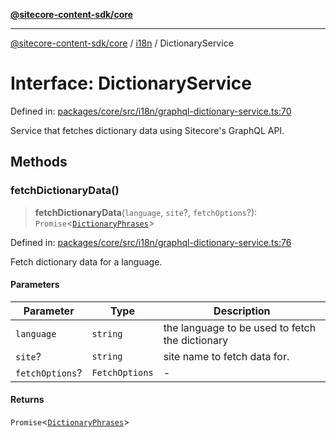 [**@sitecore-content-sdk/core**](../../README.md)

***

[@sitecore-content-sdk/core](../../README.md) / [i18n](../README.md) / DictionaryService

# Interface: DictionaryService

Defined in: [packages/core/src/i18n/graphql-dictionary-service.ts:70](https://github.com/Sitecore/xmc-jss-dev/blob/692b154f482187bff433276bee9671bda23cfd11/packages/core/src/i18n/graphql-dictionary-service.ts#L70)

Service that fetches dictionary data using Sitecore's GraphQL API.

## Methods

### fetchDictionaryData()

> **fetchDictionaryData**(`language`, `site`?, `fetchOptions`?): `Promise`\<[`DictionaryPhrases`](DictionaryPhrases.md)\>

Defined in: [packages/core/src/i18n/graphql-dictionary-service.ts:76](https://github.com/Sitecore/xmc-jss-dev/blob/692b154f482187bff433276bee9671bda23cfd11/packages/core/src/i18n/graphql-dictionary-service.ts#L76)

Fetch dictionary data for a language.

#### Parameters

| Parameter | Type | Description |
| ------ | ------ | ------ |
| `language` | `string` | the language to be used to fetch the dictionary |
| `site`? | `string` | site name to fetch data for. |
| `fetchOptions`? | `FetchOptions` | - |

#### Returns

`Promise`\<[`DictionaryPhrases`](DictionaryPhrases.md)\>
